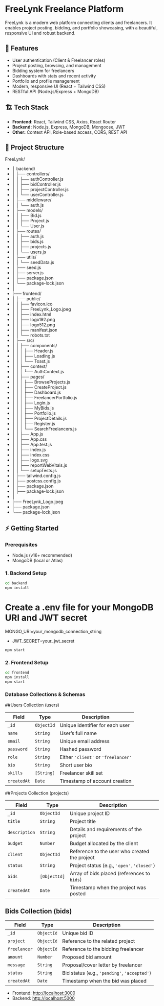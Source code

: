 # FreeLynk Freelance Platform

FreeLynk is a modern web platform connecting clients and freelancers. It enables project posting, bidding, and portfolio showcasing, with a beautiful, responsive UI and robust backend.

## 🚀 Features

- User authentication (Client & Freelancer roles)
- Project posting, browsing, and management
- Bidding system for freelancers
- Dashboards with stats and recent activity
- Portfolio and profile management
- Modern, responsive UI (React + Tailwind CSS)
- RESTful API (Node.js/Express + MongoDB)

## 🏗️ Tech Stack

- **Frontend:** React, Tailwind CSS, Axios, React Router
- **Backend:** Node.js, Express, MongoDB, Mongoose, JWT
- **Other:** Context API, Role-based access, CORS, REST API

## 📁 Project Structure


FreeLynk/
- │   backend/
- │   ├── controllers/
- │   │   ├── authController.js
- │   │   ├── bidController.js
- │   │   ├── projectController.js
- │   │   └── userController.js
- │   ├── middleware/
- │   │   └── auth.js
- │   ├── models/
- │   │   ├── Bid.js
- │   │   ├── Project.js
- │   │   └── User.js
- │   ├── routes/
- │   │   ├── auth.js
- │   │   ├── bids.js
- │   │   ├── projects.js
- │   │   └── users.js
- │   ├── utils/
- │   │   └── seedData.js
- │   ├── seed.js
- │   ├── server.js
- │   ├── package.json
- │   └── package-lock.json
- │
- ├── frontend/
- │   ├── public/
- │   │   ├── favicon.ico
- │   │   ├── FreeLynk_Logo.jpeg
- │   │   ├── index.html
- │   │   ├── logo192.png
- │   │   ├── logo512.png
- │   │   ├── manifest.json
- │   │   └── robots.txt
- │   ├── src/
- │   │   ├── components/
- │   │   │   ├── Header.js
- │   │   │   ├── Loading.js
- │   │   │   └── Toast.js
- │   │   ├── context/
- │   │   │   └── AuthContext.js
- │   │   ├── pages/
- │   │   │   ├── BrowseProjects.js
- │   │   │   ├── CreateProject.js
- │   │   │   ├── Dashboard.js
- │   │   │   ├── FreelancerPortfolio.js
- │   │   │   ├── Login.js
- │   │   │   ├── MyBids.js
- │   │   │   ├── Portfolio.js
- │   │   │   ├── ProjectDetails.js
- │   │   │   ├── Register.js
- │   │   │   └── SearchFreelancers.js
- │   │   ├── App.js
- │   │   ├── App.css
- │   │   ├── App.test.js
- │   │   ├── index.js
- │   │   ├── index.css
- │   │   ├── logo.svg
- │   │   ├── reportWebVitals.js
- │   │   └── setupTests.js
- │   ├── tailwind.config.js
- │   ├── postcss.config.js
- │   ├── package.json
- │   ├── package-lock.json
- │
- ├── FreeLynk_Logo.jpeg
- ├── package.json
- └── package-lock.json

## ⚡ Getting Started

### Prerequisites

- Node.js (v16+ recommended)
- MongoDB (local or Atlas)


### 1. Backend Setup

```bash
cd backend
npm install
```

# Create a .env file for your MongoDB URI and JWT secret
MONGO_URI=your_mongodb_connection_string
- JWT_SECRET=your_jwt_secret
```bash
npm start
```

### 2. Frontend Setup

```bash
cd frontend
npm install
npm start
```

### Database Collections & Schemas

##Users Collection (users)

| Field       | Type       | Description                         |
| ----------- | ---------- | ----------------------------------- |
| `_id`       | `ObjectId` | Unique identifier for each user     |
| `name`      | `String`   | User’s full name                    |
| `email`     | `String`   | Unique email address                |
| `password`  | `String`   | Hashed password                     |
| `role`      | `String`   | Either `'client'` or `'freelancer'` |
| `bio`       | `String`   |              Short user bio         |
| `skills`    | `[String]` |              Freelancer skill set   |
| `createdAt` | `Date`     | Timestamp of account creation       |


##Projects Collection (projects)

| Field         | Type         | Description                                   |
| ------------- | ------------ | --------------------------------------------- |
| `_id`         | `ObjectId`   | Unique project ID                             |
| `title`       | `String`     | Project title                                 |
| `description` | `String`     | Details and requirements of the project       |
| `budget`      | `Number`     | Budget allocated by the client                |
| `client`      | `ObjectId`   | Reference to the user who created the project |
| `status`      | `String`     | Project status (e.g., `'open'`, `'closed'`)   |
| `bids`        | `[ObjectId]` | Array of bids placed (references to `bids`)   |
| `createdAt`   | `Date`       | Timestamp when the project was posted         |


## Bids Collection (bids)

| Field        | Type       | Description                                  |
| ------------ | ---------- | -------------------------------------------- |
| `_id`        | `ObjectId` | Unique bid ID                                |
| `project`    | `ObjectId` | Reference to the related project             |
| `freelancer` | `ObjectId` | Reference to the bidding freelancer          |
| `amount`     | `Number`   | Proposed bid amount                          |
| `message`    | `String`   | Proposal/cover letter by freelancer          |
| `status`     | `String`   | Bid status (e.g., `'pending'`, `'accepted'`) |
| `createdAt`  | `Date`     | Timestamp when the bid was placed            |




- Frontend: [http://localhost:3000](http://localhost:3000)
- Backend: [http://localhost:5000](http://localhost:5000)

